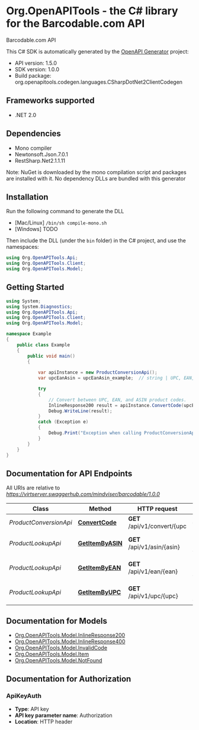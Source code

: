 # Org.OpenAPITools - the C# library for the Barcodable.com API

Barcodable.com API

This C# SDK is automatically generated by the [OpenAPI Generator](https://openapi-generator.tech) project:

- API version: 1.5.0
- SDK version: 1.0.0
- Build package: org.openapitools.codegen.languages.CSharpDotNet2ClientCodegen

<a name="frameworks-supported"></a>
## Frameworks supported
- .NET 2.0

<a name="dependencies"></a>
## Dependencies
- Mono compiler
- Newtonsoft.Json.7.0.1
- RestSharp.Net2.1.1.11

Note: NuGet is downloaded by the mono compilation script and packages are installed with it. No dependency DLLs are bundled with this generator

<a name="installation"></a>
## Installation
Run the following command to generate the DLL
- [Mac/Linux] `/bin/sh compile-mono.sh`
- [Windows] TODO

Then include the DLL (under the `bin` folder) in the C# project, and use the namespaces:
```csharp
using Org.OpenAPITools.Api;
using Org.OpenAPITools.Client;
using Org.OpenAPITools.Model;
```
<a name="getting-started"></a>
## Getting Started

```csharp
using System;
using System.Diagnostics;
using Org.OpenAPITools.Api;
using Org.OpenAPITools.Client;
using Org.OpenAPITools.Model;

namespace Example
{
    public class Example
    {
        public void main()
        {
            
            var apiInstance = new ProductConversionApi();
            var upcEanAsin = upcEanAsin_example;  // string | UPC, EAN, or ASIN

            try
            {
                // Convert between UPC, EAN, and ASIN product codes.
                InlineResponse200 result = apiInstance.ConvertCode(upcEanAsin);
                Debug.WriteLine(result);
            }
            catch (Exception e)
            {
                Debug.Print("Exception when calling ProductConversionApi.ConvertCode: " + e.Message );
            }
        }
    }
}
```

<a name="documentation-for-api-endpoints"></a>
## Documentation for API Endpoints

All URIs are relative to *https://virtserver.swaggerhub.com/mindviser/barcodable/1.0.0*

Class | Method | HTTP request | Description
------------ | ------------- | ------------- | -------------
*ProductConversionApi* | [**ConvertCode**](docs/ProductConversionApi.md#convertcode) | **GET** /api/v1/convert/{upc | ean | asin} | Convert between UPC, EAN, and ASIN product codes.
*ProductLookupApi* | [**GetItemByASIN**](docs/ProductLookupApi.md#getitembyasin) | **GET** /api/v1/asin/{asin} | Find item by asin code
*ProductLookupApi* | [**GetItemByEAN**](docs/ProductLookupApi.md#getitembyean) | **GET** /api/v1/ean/{ean} | Find item by UPC code
*ProductLookupApi* | [**GetItemByUPC**](docs/ProductLookupApi.md#getitembyupc) | **GET** /api/v1/upc/{upc} | Find item by UPC code


<a name="documentation-for-models"></a>
## Documentation for Models

 - [Org.OpenAPITools.Model.InlineResponse200](docs/InlineResponse200.md)
 - [Org.OpenAPITools.Model.InlineResponse400](docs/InlineResponse400.md)
 - [Org.OpenAPITools.Model.InvalidCode](docs/InvalidCode.md)
 - [Org.OpenAPITools.Model.Item](docs/Item.md)
 - [Org.OpenAPITools.Model.NotFound](docs/NotFound.md)


<a name="documentation-for-authorization"></a>
## Documentation for Authorization

<a name="ApiKeyAuth"></a>
### ApiKeyAuth

- **Type**: API key
- **API key parameter name**: Authorization
- **Location**: HTTP header

